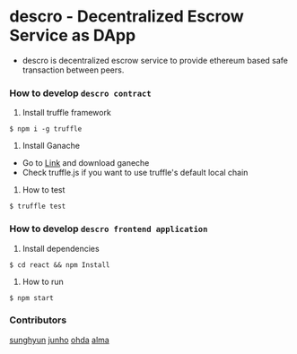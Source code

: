 # descro - Decentralized Escrow Service as DApp

- descro is decentralized escrow service to provide ethereum based safe transaction between peers.

### How to develop `descro contract`

1. Install truffle framework
  ```
  $ npm i -g truffle
  ```
1. Install Ganache
  - Go to [Link](`https://truffleframework.com/ganache`) and download ganeche
  - Check truffle.js if you want to use truffle's default local chain
1. How to test
  ```
  $ truffle test
  ```

### How to develop `descro frontend application`

1. Install dependencies
  ```
  $ cd react && npm Install
  ```
1. How to run
  ```
  $ npm start
  ```

### Contributors

[sunghyun](designer)
[junho](https://github.com/cnaa97)
[ohda](https://github.com/yogicat)
[alma](https://github.com/colus001)
